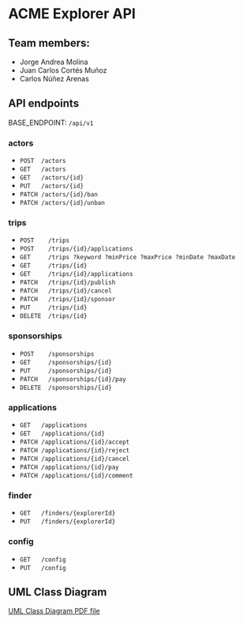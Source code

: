# ACME Explorer API
## Team members:
 - Jorge Andrea Molina
 - Juan Carlos Cortés Muñoz
 - Carlos Núñez Arenas

## API endpoints
BASE_ENDPOINT: `/api/v1`

### actors

- `POST  /actors`
- `GET   /actors`
- `GET   /actors/{id}`
- `PUT   /actors/{id}`
- `PATCH /actors/{id}/ban`
- `PATCH /actors/{id}/unban`


### trips
- `POST    /trips`
- `POST    /trips/{id}/applications`
- `GET     /trips ?keyword ?minPrice ?maxPrice ?minDate ?maxDate`
- `GET     /trips/{id}`
- `GET     /trips/{id}/applications`
- `PATCH   /trips/{id}/publish`
- `PATCH   /trips/{id}/cancel`
- `PATCH   /trips/{id}/sponsor`
- `PUT     /trips/{id}`
- `DELETE  /trips/{id}`


### sponsorships
- `POST    /sponsorships`
- `GET     /sponsorships/{id}`
- `PUT     /sponsorships/{id}`
- `PATCH   /sponsorships/{id}/pay`
- `DELETE  /sponsorships/{id}`


### applications
- `GET   /applications`
- `GET   /applications/{id}`
- `PATCH /applications/{id}/accept`
- `PATCH /applications/{id}/reject`
- `PATCH /applications/{id}/cancel`
- `PATCH /applications/{id}/pay`
- `PATCH /applications/{id}/comment`


### finder
- `GET   /finders/{explorerId}`
- `PUT   /finders/{explorerId}`


### config
- `GET   /config`
- `PUT   /config`


 ## UML Class Diagram
 [UML Class Diagram PDF file](./docs/acme-explorer-model.pdf)
